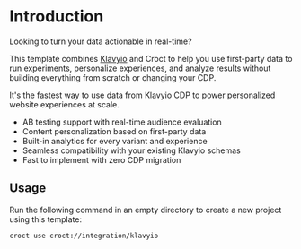 # Introduction

Looking to turn your data actionable in real-time?

This template combines [Klavyio](https://www.klaviyo.com?utm_source=croct) and Croct to help you use first-party data to
run experiments, personalize experiences, and analyze results without building everything from scratch or changing your
CDP.

It's the fastest way to use data from Klavyio CDP to power personalized website experiences at scale.

* AB testing support with real-time audience evaluation
* Content personalization based on first-party data
* Built-in analytics for every variant and experience
* Seamless compatibility with your existing Klavyio schemas
* Fast to implement with zero CDP migration

## Usage

Run the following command in an empty directory to create a new project using this template:

```croct-cmd
croct use croct://integration/klavyio
```
